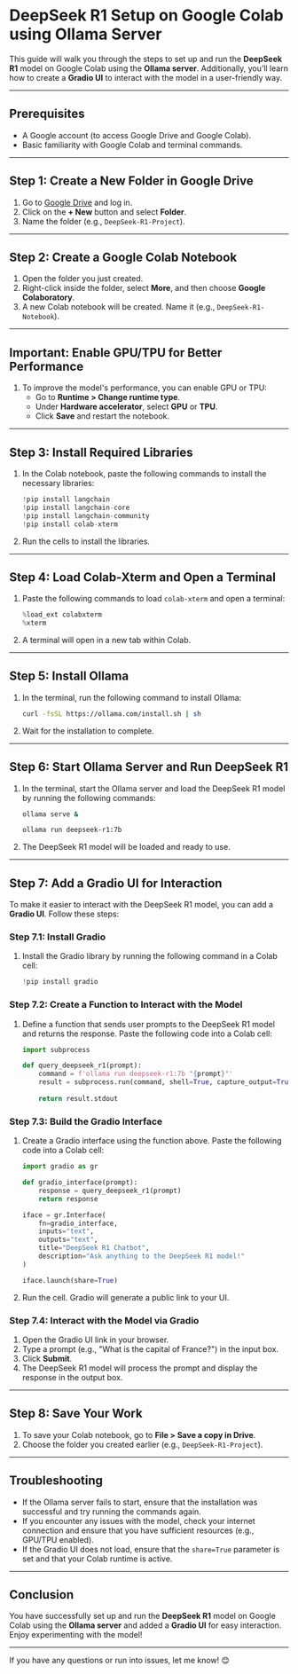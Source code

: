 
# DeepSeek R1 Setup on Google Colab using Ollama Server

This guide will walk you through the steps to set up and run the **DeepSeek R1** model on Google Colab using the **Ollama server**. Additionally, you’ll learn how to create a **Gradio UI** to interact with the model in a user-friendly way.

---

## Prerequisites
- A Google account (to access Google Drive and Google Colab).
- Basic familiarity with Google Colab and terminal commands.

---

## Step 1: Create a New Folder in Google Drive
1. Go to [Google Drive](https://drive.google.com) and log in.
2. Click on the **+ New** button and select **Folder**.
3. Name the folder (e.g., `DeepSeek-R1-Project`).

---

## Step 2: Create a Google Colab Notebook
1. Open the folder you just created.
2. Right-click inside the folder, select **More**, and then choose **Google Colaboratory**.
3. A new Colab notebook will be created. Name it (e.g., `DeepSeek-R1-Notebook`).

---

## Important: Enable GPU/TPU for Better Performance
1. To improve the model's performance, you can enable GPU or TPU:
   - Go to **Runtime > Change runtime type**.
   - Under **Hardware accelerator**, select **GPU** or **TPU**.
   - Click **Save** and restart the notebook.

---

## Step 3: Install Required Libraries
1. In the Colab notebook, paste the following commands to install the necessary libraries:

   ```python
   !pip install langchain
   !pip install langchain-core
   !pip install langchain-community
   !pip install colab-xterm
   ```

2. Run the cells to install the libraries.

---

## Step 4: Load Colab-Xterm and Open a Terminal
1. Paste the following commands to load `colab-xterm` and open a terminal:

   ```python
   %load_ext colabxterm
   %xterm
   ```

2. A terminal will open in a new tab within Colab.

---

## Step 5: Install Ollama
1. In the terminal, run the following command to install Ollama:

   ```bash
   curl -fsSL https://ollama.com/install.sh | sh
   ```

2. Wait for the installation to complete.

---

## Step 6: Start Ollama Server and Run DeepSeek R1
1. In the terminal, start the Ollama server and load the DeepSeek R1 model by running the following commands:

   ```bash
   ollama serve &
   ```
   ```bash
   ollama run deepseek-r1:7b
   ```

2. The DeepSeek R1 model will be loaded and ready to use.

---

## Step 7: Add a Gradio UI for Interaction
To make it easier to interact with the DeepSeek R1 model, you can add a **Gradio UI**. Follow these steps:

### Step 7.1: Install Gradio
1. Install the Gradio library by running the following command in a Colab cell:

   ```python
   !pip install gradio
   ```

### Step 7.2: Create a Function to Interact with the Model
1. Define a function that sends user prompts to the DeepSeek R1 model and returns the response. Paste the following code into a Colab cell:

   ```python
   import subprocess

   def query_deepseek_r1(prompt):
       command = f'ollama run deepseek-r1:7b "{prompt}"'
       result = subprocess.run(command, shell=True, capture_output=True, text=True)
       
       return result.stdout
   ```

### Step 7.3: Build the Gradio Interface
1. Create a Gradio interface using the function above. Paste the following code into a Colab cell:

   ```python
   import gradio as gr

   def gradio_interface(prompt):
       response = query_deepseek_r1(prompt)
       return response

   iface = gr.Interface(
       fn=gradio_interface,  
       inputs="text",        
       outputs="text",       
       title="DeepSeek R1 Chatbot",  
       description="Ask anything to the DeepSeek R1 model!"
   )

   iface.launch(share=True)
   ```

2. Run the cell. Gradio will generate a public link to your UI.

### Step 7.4: Interact with the Model via Gradio
1. Open the Gradio UI link in your browser.
2. Type a prompt (e.g., "What is the capital of France?") in the input box.
3. Click **Submit**.
4. The DeepSeek R1 model will process the prompt and display the response in the output box.

---

## Step 8: Save Your Work
1. To save your Colab notebook, go to **File > Save a copy in Drive**.
2. Choose the folder you created earlier (e.g., `DeepSeek-R1-Project`).

---


## Troubleshooting
- If the Ollama server fails to start, ensure that the installation was successful and try running the commands again.
- If you encounter any issues with the model, check your internet connection and ensure that you have sufficient resources (e.g., GPU/TPU enabled).
- If the Gradio UI does not load, ensure that the `share=True` parameter is set and that your Colab runtime is active.

---

## Conclusion
You have successfully set up and run the **DeepSeek R1** model on Google Colab using the **Ollama server** and added a **Gradio UI** for easy interaction. Enjoy experimenting with the model!

---

If you have any questions or run into issues, let me know! 😊
